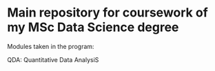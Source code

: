 # Main repository for coursework of my MSc Data Science degree

Modules taken in the program:

QDA: Quantitative Data AnalysiS
